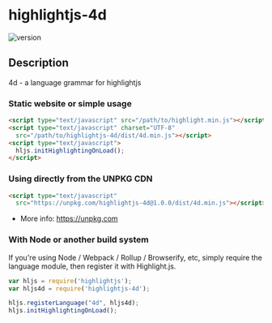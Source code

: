 # highlightjs-4d

![version](https://badgen.net/npm/v/highlightjs-4d)

## Description
4d - a language grammar for highlightjs

### Static website or simple usage
 
```html
<script type="text/javascript" src="/path/to/highlight.min.js"></script>
<script type="text/javascript" charset="UTF-8"
  src="/path/to/highlightjs-4d/dist/4d.min.js"></script>
<script type="text/javascript">
  hljs.initHighlightingOnLoad();
</script>
```

### Using directly from the UNPKG CDN

```html
<script type="text/javascript"
  src="https://unpkg.com/highlightjs-4d@1.0.0/dist/4d.min.js"></script>
```

- More info: <https://unpkg.com>

### With Node or another build system

If you're using Node / Webpack / Rollup / Browserify, etc, simply require the language module, then register it with Highlight.js.

```javascript
var hljs = require('highlightjs');
var hljs4d = require('highlightjs-4d');

hljs.registerLanguage("4d", hljs4d);
hljs.initHighlightingOnLoad();
```
